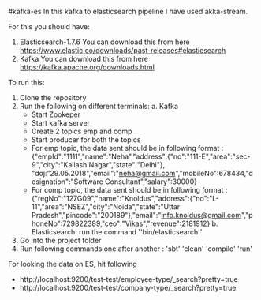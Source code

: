 #kafka-es
In this kafka to elasticsearch pipeline I have used akka-stream. 

For this you should have:
 1. Elasticsearch-1.7.6
    You can download this from here https://www.elastic.co/downloads/past-releases#elasticsearch
 2. Kafka
    You can download this from here https://kafka.apache.org/downloads.html

To run this:

 1. Clone the repository
 2. Run the following on different terminals:
     a. Kafka
       - Start Zookeper
       - Start kafka server
       - Create 2 topics emp and comp
       - Start producer for both the topics
       - For emp topic, the data sent should be in following format : {"empId":"1111","name":"Neha","address":{"no":"111-E","area":"sec-9","city":"Kailash Nagar","state":"Delhi"}, "doj:"29.05.2018","email":"neha@gmail.com","mobileNo":678434,"designation":"Software Consultant","salary":30000}
       - For comp topic, the data sent should be in following format : {"regNo":"127G09","name":"Knoldus","address":{"no":"L-11","area":"NSEZ","city":"Noida","state":"Uttar Pradesh","pincode":"200189"},"email":"info.knoldus@gmail.com","phoneNo":729822389,"ceo":"Vikas","revenue":2181912}
     b. Elasticsearch: run the command ''bin/elasticsearch''
 3. Go into the project folder
 4. Run following commands one after another : 'sbt' 'clean' 'compile' 'run'

For looking the data on ES, hit following 
- http://localhost:9200/test-test/employee-type/_search?pretty=true 
- http://localhost:9200/test-test/company-type/_search?pretty=true
